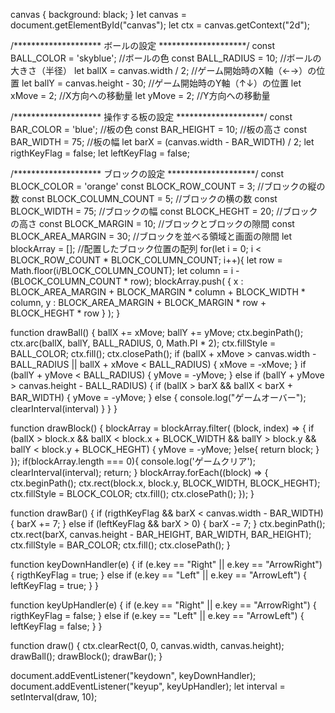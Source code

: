 canvas { background: black; }
let canvas = document.getElementById("canvas");
let ctx = canvas.getContext("2d");

/********************
 ボールの設定
 ********************/
const BALL_COLOR = 'skyblue'; //ボールの色
const BALL_RADIUS = 10; //ボールの大きさ（半径）
let ballX = canvas.width / 2; //ゲーム開始時のX軸（←→）の位置
let ballY = canvas.height - 30; //ゲーム開始時のY軸（↑↓）の位置
let xMove = 2;  //X方向への移動量
let yMove = 2;  //Y方向への移動量

/********************
 操作する板の設定
 ********************/
const BAR_COLOR = 'blue'; //板の色
const BAR_HEIGHT = 10;  //板の高さ
const BAR_WIDTH = 75; //板の幅
let barX = (canvas.width - BAR_WIDTH) / 2;
let rigthKeyFlag = false;
let leftKeyFlag = false;

/********************
 ブロックの設定
 ********************/
const BLOCK_COLOR = 'orange'
const BLOCK_ROW_COUNT = 3; //ブロックの縦の数
const BLOCK_COLUMN_COUNT = 5; //ブロックの横の数
const BLOCK_WIDTH = 75; //ブロックの幅
const BLOCK_HEGHT = 20; //ブロックの高さ
const BLOCK_MARGIN = 10; //ブロックとブロックの隙間
const BLOCK_AREA_MARGIN = 30; //ブロックを並べる領域と画面の隙間
let blockArray = []; //配置したブロック位置の配列
for(let i = 0; i < BLOCK_ROW_COUNT * BLOCK_COLUMN_COUNT; i++){
  let row = Math.floor(i/BLOCK_COLUMN_COUNT);
  let column = i - (BLOCK_COLUMN_COUNT * row); 
  blockArray.push( {
    x : BLOCK_AREA_MARGIN + BLOCK_MARGIN * column + BLOCK_WIDTH * column,
    y : BLOCK_AREA_MARGIN + BLOCK_MARGIN * row +  BLOCK_HEGHT * row
    } );
}

function drawBall() {
  ballX += xMove;
  ballY += yMove;
  ctx.beginPath();
  ctx.arc(ballX, ballY, BALL_RADIUS, 0, Math.PI * 2);
  ctx.fillStyle = BALL_COLOR;
  ctx.fill();
  ctx.closePath();
  if (ballX + xMove > canvas.width - BALL_RADIUS || ballX + xMove < BALL_RADIUS) {
    xMove = -xMove;
  }
  if (ballY + yMove < BALL_RADIUS) {
    yMove = -yMove;
  } else if (ballY + yMove > canvas.height - BALL_RADIUS) {
    if (ballX > barX && ballX < barX + BAR_WIDTH) {
      yMove = -yMove;
    } else {
      console.log("ゲームオーバー");
      clearInterval(interval)
    }
  }
}

function drawBlock() {
  blockArray = blockArray.filter( (block, index) => {
    if (ballX > block.x && ballX < block.x + BLOCK_WIDTH && ballY > block.y && ballY < block.y + BLOCK_HEGHT) {
      yMove = -yMove;
    }else{
      return block;
    }
  });
  if(blockArray.length === 0){
    console.log('ゲームクリア');
    clearInterval(interval);
    return;
  }
  blockArray.forEach((block) => {
    ctx.beginPath();
    ctx.rect(block.x, block.y, BLOCK_WIDTH, BLOCK_HEGHT);
    ctx.fillStyle = BLOCK_COLOR;
    ctx.fill();
    ctx.closePath();
  });
}

function drawBar() {
  if (rigthKeyFlag && barX < canvas.width - BAR_WIDTH) {
    barX += 7;
  } else if (leftKeyFlag && barX > 0) {
    barX -= 7;
  }
  ctx.beginPath();
  ctx.rect(barX, canvas.height - BAR_HEIGHT, BAR_WIDTH, BAR_HEIGHT);
  ctx.fillStyle = BAR_COLOR;
  ctx.fill();
  ctx.closePath();
}

function keyDownHandler(e) {
  if (e.key == "Right" || e.key == "ArrowRight") {
    rigthKeyFlag = true;
  } else if (e.key == "Left" || e.key == "ArrowLeft") {
    leftKeyFlag = true;
  }
}

function keyUpHandler(e) {
  if (e.key == "Right" || e.key == "ArrowRight") {
    rigthKeyFlag = false;
  } else if (e.key == "Left" || e.key == "ArrowLeft") {
    leftKeyFlag = false;
  }
}

function draw() {
  ctx.clearRect(0, 0, canvas.width, canvas.height);
  drawBall();
  drawBlock();
  drawBar();
}

document.addEventListener("keydown", keyDownHandler);
document.addEventListener("keyup", keyUpHandler);
let interval = setInterval(draw, 10);
